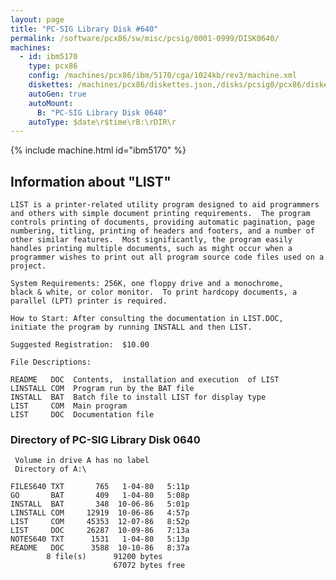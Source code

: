 ```yaml
---
layout: page
title: "PC-SIG Library Disk #640"
permalink: /software/pcx86/sw/misc/pcsig/0001-0999/DISK0640/
machines:
  - id: ibm5170
    type: pcx86
    config: /machines/pcx86/ibm/5170/cga/1024kb/rev3/machine.xml
    diskettes: /machines/pcx86/diskettes.json,/disks/pcsig0/pcx86/diskettes.json
    autoGen: true
    autoMount:
      B: "PC-SIG Library Disk 0640"
    autoType: $date\r$time\rB:\rDIR\r
---
```


{% include machine.html id="ibm5170" %}

## Information about "LIST"

    LIST is a printer-related utility program designed to aid programmers
    and others with simple document printing requirements.  The program
    controls printing of documents, providing automatic pagination, page
    numbering, titling, printing of headers and footers, and a number of
    other similar features.  Most significantly, the program easily
    handles printing multiple documents, such as might occur when a
    programmer wishes to print out all program source code files used on a
    project.
    
    System Requirements: 256K, one floppy drive and a monochrome,
    black & white, or color monitor.  To print hardcopy documents, a
    parallel (LPT) printer is required.
    
    How to Start: After consulting the documentation in LIST.DOC,
    initiate the program by running INSTALL and then LIST.
    
    Suggested Registration:  $10.00
    
    File Descriptions:
    
    README   DOC  Contents,  installation and execution  of LIST
    LINSTALL COM  Program run by the BAT file
    INSTALL  BAT  Batch file to install LIST for display type
    LIST     COM  Main program
    LIST     DOC  Documentation file

### Directory of PC-SIG Library Disk 0640

     Volume in drive A has no label
     Directory of A:\

    FILES640 TXT       765   1-04-80   5:11p
    GO       BAT       409   1-04-80   5:08p
    INSTALL  BAT       348  10-06-86   5:01p
    LINSTALL COM     12919  10-06-86   4:57p
    LIST     COM     45353  12-07-86   8:52p
    LIST     DOC     26287  10-09-86   7:13a
    NOTES640 TXT      1531   1-04-80   5:13p
    README   DOC      3588  10-10-86   8:37a
            8 file(s)      91200 bytes
                           67072 bytes free
